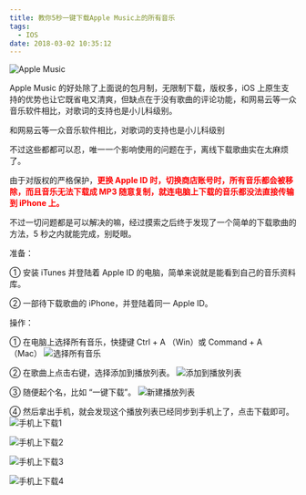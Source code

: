 ```yaml
---
title: 教你5秒一键下载Apple Music上的所有音乐
tags:
  - IOS
date: 2018-03-02 10:35:12
---
```

![Apple Music](apple_music_download_one_key/WX20180302-105616@2x.png-w1100)

Apple Music 的好处除了上面说的包月制，无限制下载，版权多，iOS 上原生支持的优势也让它既省电又清爽，但缺点在于没有歌曲的评论功能，和网易云等一众音乐软件相比，对歌词的支持也是小儿科级别。 

和网易云等一众音乐软件相比，对歌词的支持也是小儿科级别

不过这些都都可以忍，唯一一个影响使用的问题在于，离线下载歌曲实在太麻烦了。

由于对版权的严格保护，<font color="red">**更换 Apple ID 时，切换商店账号时，所有音乐都会被移除，而且音乐无法下载成 MP3 随意复制，就连电脑上下载的音乐都没法直接传输到 iPhone 上。**</font>

不过一切问题都是可以解决的嘛，经过摸索之后终于发现了一个简单的下载歌曲的方法，5 秒之内就能完成，别眨眼。

准备：  

① 安装 iTunes 并登陆着 Apple ID 的电脑，简单来说就是能看到自己的音乐资料库。  

② 一部待下载歌曲的 iPhone，并登陆着同一 Apple ID。

<!-- more -->
操作：

① 在电脑上选择所有音乐，快捷键 Ctrl + A （Win）或 Command + A （Mac）
![选择所有音乐](apple_music_download_one_key/WX20180302-110430@2x.png-w1100)

② 在歌曲上点击右键，选择添加到播放列表。
![添加到播放列表](apple_music_download_one_key/WX20180302-110451@2x.png-w1100)

③ 随便起个名，比如 “一键下载”。
![新建播放列表](apple_music_download_one_key/WX20180302-110518@2x.png-w1100)

④ 然后拿出手机，就会发现这个播放列表已经同步到手机上了，点击下载即可。
![手机上下载1](apple_music_download_one_key/WechatIMG17.jpeg-w1100)

![手机上下载2](apple_music_download_one_key/WechatIMG18.jpeg-w1100)

![手机上下载3](apple_music_download_one_key/WechatIMG19.jpeg-w1100)

![手机上下载4](apple_music_download_one_key/WechatIMG20.jpeg-w1100)
